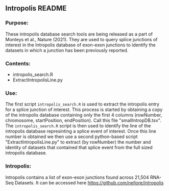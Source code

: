 ## Intropolis README

### Purpose:

These intropolis database search tools are being released as a part of Monteys et al., Nature (2021). They are used to query splice junctions of interest in the Intropolis database of exon-exon junctions to identify the datasets in which a junction has been previously reported.

### Contents:

- intropolis_search.R
- ExtractIntropolisLine.py

### Use:

The first script `intropolis_search.R` is used to extract the intropolis entry for a splice junction of interest. This process is started by obtaining a copy of the intropolis database containing only the first 4 columns (rowNumber, chromosome, startPosition, endPosition).  Call this file "smallIntropDB.tsv".  The `intropolis_search.R` script is then used to identify the line of the intropolis database represinting a splice event of interest.  Once this line number is obtained we then use a second python-based script "ExtractIntropolisLine.py" to extract (by rowNumber) the number and identity of datasets that contained that splice event from the full sized intropolis database.

### Intropolis:

Intropolis contains a list of exon-exon junctions found across 21,504 RNA-Seq Datasets. It can be accessed here https://github.com/nellore/intropolis
